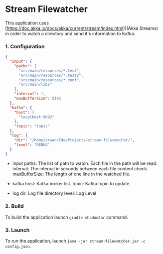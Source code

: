 # Stream Filewatcher

This application uses [https://doc.akka.io/docs/akka/current/stream/index.html)](Akka Streams) in order to watch a 
directory and send it's information to Kafka.

### 1. Configuration

```json
{
  "input": {
    "paths": [
      "src/main/resources/*.test",
      "src/main/resources/*.test2",
      "src/main/resources/*.conf",
      "src/main/libs"
    ],
    "interval": 1,
    "maxBufferSize": 8192
  },
  "kafka": {
    "host": [
      "localhost:9092"
    ],
    "topic": "topic"
  },
  "log": {
    "dir": "/home/erwan/IdeaProjects/stream-filewatcher/",
    "level": "DEBUG"
  }
}
```
* input
    paths: The list of path to watch. Each file in the path will be read.
    interval: The interval in seconds between each file content check.
    maxBufferSize: The length of one line in the watched file.

* kafka
    host: Kafka broker list.
    topic: Kafka topic to update.

* log
    dir: Log file directory
    level: Log Level

### 2. Build

To build the application launch `gradle shadowJar` command.

### 3. Launch

To run the application, launch `java -jar stream-filewatcher.jar -c config.json`.